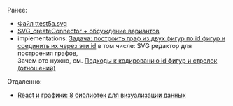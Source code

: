Ранее:

- [Файл ttest5a.svg](https://github.com/bpmbpm/doc/blob/main/test/SVG/README.md)
- [SVG_createConnector + обсуждение вариантов](https://github.com/bpmbpm/SemanticBPM/blob/main/implementations/SVG/connector/README.md#svg_createconnector)
- implementations: [Задача: построить граф из двух фигур по id фигур и соединить их через эти id](https://github.com/bpmbpm/SemanticBPM/blob/main/implementations/SVG/connector/README.md) в том числе: SVG редактор для построения графов,  
Зачем это нужно, см. [Подходы к кодированию id фигур и стрелок (отношений)](https://github.com/bpmbpm/SemanticBPM/blob/main/implementations/drawio/principles.md)

Отдаленно:
- [React и графики: 8 библиотек для визуализации данных](https://habr.com/ru/companies/ru_mts/articles/885650/#comment_28010470)
